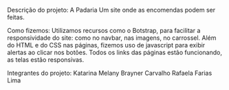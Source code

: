 Descrição do projeto:
A Padaria
Um site onde as encomendas podem ser feitas.

Como fizemos:
Utilizamos recursos como o Botstrap, para facilitar a responsividade do site: como no navbar, nas imagens, no carrossel.
Além do HTML e do CSS nas páginas, fizemos uso de javascript para exibir alertas ao clicar nos botões.
Todos os links das páginas estão funcionando, as telas estão responsivas.


Integrantes do projeto:
Katarina Melany Brayner Carvalho
Rafaela Farias Lima

